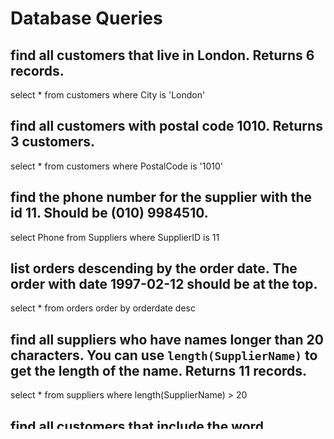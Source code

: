 # Database Queries

## find all customers that live in London. Returns 6 records.

select * 
from customers
where City is 'London'

## find all customers with postal code 1010. Returns 3 customers.

select * 
from customers
where PostalCode is '1010'

## find the phone number for the supplier with the id 11. Should be (010) 9984510.

select Phone 
from Suppliers
where SupplierID is 11

## list orders descending by the order date. The order with date 1997-02-12 should be at the top.

select * 
from orders
order by orderdate desc

## find all suppliers who have names longer than 20 characters. You can use `length(SupplierName)` to get the length of the name. Returns 11 records.

select * 
from suppliers
where length(SupplierName) > 20

## find all customers that include the word "market" in the name. Should return 4 records.

select * 
from customers 
where CustomerName like '%market%'

## add a customer record for _"The Shire"_, the contact name is _"Bilbo Baggins"_ the address is _"1 Hobbit-Hole"_ in _"Bag End"_, postal code _"111"_ and the country is _"Middle Earth"_.

INSERT INTO Customers (CustomerName, ContactName, Address, City, PostalCode, Country) 
VALUES ('The Shire', 'Bilbo Baggins', '1 Hobbit-Hole', 'Bag End', '111', 'Middle Earth');

## update _Bilbo Baggins_ record so that the postal code changes to _"11122"_.

UPDATE customers
SET PostalCode = 11122
WHERE CustomerID = 92;

## list orders grouped by customer showing the number of orders per customer. _Rattlesnake Canyon Grocery_ should have 7 orders.

select customers.customername, count(*) as OrderCount
from orders
join customers
on customers.customerid = orders.customerid
group by orders.customerid
order by count() desc

## list customers names and the number of orders per customer. Sort the list by number of orders in descending order. _Ernst Handel_ should be at the top with 10 orders followed by _QUICK-Stop_, _Rattlesnake Canyon Grocery_ and _Wartian Herkku_ with 7 orders each.

select customers.customername, count(*) as OrderCount
from orders
join customers
on customers.customerid = orders.customerid
group by orders.customerid
order by count() desc

## list orders grouped by customer's city showing number of orders per city. Returns 58 Records with _Aachen_ showing 2 orders and _Albuquerque_ showing 7 orders.

select customers.city, count(*) as OrderCount
from orders
join customers
on customers.customerid = orders.customerid
group by customers.city
order by customers.city asc

## delete all users that have no orders. Should delete 17 (or 18 if you haven't deleted the record added) records.

delete
FROM customers 
where customers.customerid not in (select customerid from orders)


